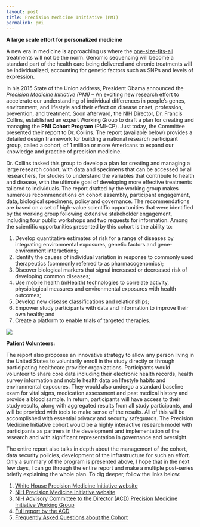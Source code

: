 ```yaml
---
layout: post
title: Precision Medicine Initiative (PMI)
permalink: pmi
---
```


**A large scale effort for personalized medicine** 

<span class="firstcharacter">A</span> new era in medicine is approaching us where the [one-size-fits-all](http://synapse.ucsf.edu/articles/2015/02/18/%E2%80%98one-size-doesn%E2%80%99t-fit-all%E2%80%99-what-precision-medicine-holds-our-future) treatments will not be the norm. Genomic sequencing will become a standard part of the health care being delivered and chronic treatments will be individualized, accounting for genetic factors such as SNPs and levels of expression. 

In his 2015 State of the Union address, President Obama announced the *Precision Medicine Initiative (PMI)* – An exciting new research effort to accelerate our understanding of individual differences in people’s genes, environment, and lifestyle and their effect on disease onset, profession, prevention, and treatment. Soon afterward, the NIH Director, Dr. Francis Collins, established an expert Working Group to draft a plan for creating and managing the **PMI Cohort Program** (PMI-CP). Just today, the Committee presented their report to Dr. Collins. The report (available below) provides a detailed design framework for building a national research participant group, called a cohort, of 1 million or more Americans to expand our knowledge and practice of precision medicine. 

Dr. Collins tasked this group to develop a plan for creating and managing a large research cohort, with data and specimens that can be accessed by all researchers, for studies to understand the variables that contribute to health and disease, with the ultimate goal of developing more effective treatments tailored to individuals. The report drafted by the working group makes numerous recommendations on cohort assembly, participant engagement, data, biological specimens, policy and governance. The recommendations are based on a set of high-value scientific opportunities that were identified by the working group following extensive stakeholder engagement, including four public workshops and two requests for information. Among the scientific opportunities presented by this cohort is the ability to:
 
1. Develop quantitative estimates of risk for a range of diseases by integrating environmental exposures, genetic factors and gene-environment interactions;  
2. Identify the causes of individual variation in response to commonly used therapeutics (commonly referred to as pharmacogenomics);  
3. Discover biological markers that signal increased or decreased risk of developing common diseases;  
4. Use mobile health (mHealth) technologies to correlate activity, physiological measures and environmental exposures with health outcomes;  
5. Develop new disease classifications and relationships;  
6. Empower study participants with data and information to improve their own health; and  
7. Create a platform to enable trials of targeted therapies.

![](/static/pm.jpg)

**Patient Volunteers:**

The report also proposes an innovative strategy to allow any person living in the United States to voluntarily enroll in the study directly or through participating healthcare provider organizations. Participants would volunteer to share core data including their electronic health records, health survey information and mobile health data on lifestyle habits and environmental exposures. They would also undergo a standard baseline exam for vital signs, medication assessment and past medical history and provide a blood sample. In return, participants will have access to their study results, along with aggregated results from all study participants, and will be provided with tools to make sense of the results. All of this will be accomplished with essential privacy and security safeguards. The Precision Medicine Initiative cohort would be a highly interactive research model with participants as partners in the development and implementation of the research and with significant representation in governance and oversight.

The entire report also talks in depth about the management of the cohort, data security policies, development of the infrastructure for such an effort. Only a summary of the program is presented above, I hope that in the next few days, I can go through the entire report and make a multiple post-series briefly explaining the whole plan. To dig deeper, follow the links below: 

1. [White House Precision Medicine Initiative website](https://www.whitehouse.gov/precision-medicine)  
2. [NIH Precision Medicine Initiative website](http://www.nih.gov/precisionmedicine/index.htm)  
3. [NIH Advisory Committee to the Director (ACD) Precision Medicine Initiative Working Group](http://acd.od.nih.gov/pmi.htm)  
4. [Full report by the ACD](http://www.nih.gov/precisionmedicine/09172015-pmi-working-group-report.pdf)  
5. [Frequently Asked Questions about the Cohort](http://www.nih.gov/precisionmedicine/faq-cohort.htm)  